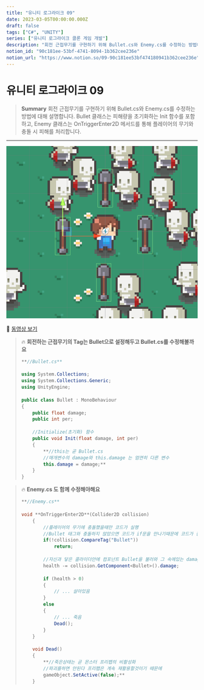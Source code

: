 ```yaml
---
title: "유니티 로그라이크 09"
date: 2023-03-05T00:00:00.000Z
draft: false
tags: ["C#", "UNITY"]
series: ["유니티 로그라이크 클론 게임 개발"]
description: "회전 근접무기를 구현하기 위해 Bullet.cs와 Enemy.cs를 수정하는 방법에 대해 설명합니다. Bullet 클래스는 피해량을 초기화하는 Init 함수를 포함하고, Enemy 클래스는 OnTriggerEnter2D 메서드를 통해 플레이어의 무기와 충돌 시 피해를 처리합니다."
notion_id: "90c181ee-53bf-4741-8094-1b362cee236e"
notion_url: "https://www.notion.so/09-90c181ee53bf474180941b362cee236e"
---
```


# 유니티 로그라이크 09

> **Summary**
> 회전 근접무기를 구현하기 위해 Bullet.cs와 Enemy.cs를 수정하는 방법에 대해 설명합니다. Bullet 클래스는 피해량을 초기화하는 Init 함수를 포함하고, Enemy 클래스는 OnTriggerEnter2D 메서드를 통해 플레이어의 무기와 충돌 시 피해를 처리합니다.

---

![Image](image_af2c8f6cbcb1.png)

🎥 [동영상 보기](https://www.youtube.com/watch?v=HPJVVcRKwn0&list=PLO-mt5Iu5TeZF8xMHqtT_DhAPKmjF6i3x&index=10)

> 🔥 **회전하는 근접무기의 Tag는  Bullet으로 설정해두고 Bullet.cs를 수정해볼까요**
> ```c#
> **//Bullet.cs**
>
> using System.Collections;
> using System.Collections.Generic;
> using UnityEngine;
>
> public class Bullet : MonoBehaviour
> {
>     public float damage;
>     public int per;
>
>     //Initialize(초기화) 함수
>     public void Init(float damage, int per)
>     {
>         **//this는 곧 Bullet.cs
>         //매개변수의 damage와 this.damage 는 엄연히 다른 변수
>         this.damage = damage;**
>     }
> }
> ```
>
>

> 🔥 **Enemy.cs 도 함께 수정해야해요**
> ```c#
> **//Enemy.cs**
>
> void **OnTriggerEnter2D**(Collider2D collision) 
>     {
>         //플레이어의 무기에 충돌했을때만 코드가 실행
>         //Bullet 태그와 충돌하지 않았으면 코드가 if문을 만나기때문에 코드가 종료됨
>         if(!collision.CompareTag("Bullet"))
>             return;
>
>         //자신과 닿은 콜라이더안에 컴포넌트 Bullet을 불러와 그 속에있는 damage변수의 크기만큼 자신의 피를 깎는다
>         health -= collision.GetComponent<Bullet>().damage;
>
>         if (health > 0)
>         {
>             // ... 살아있음
>         }
>         else
>         {
>             // ... 죽음
>             Dead();
>         }
>     }
>
>     void Dead()
>     {
>         **//죽은상태는 곧 몬스터 프리팹의 비활성화
>         //파괴를하면 안된다 프리팹은 계속 재활용할것이기 때문에
>         gameObject.SetActive(false);**
>     }
> ```
>
>

